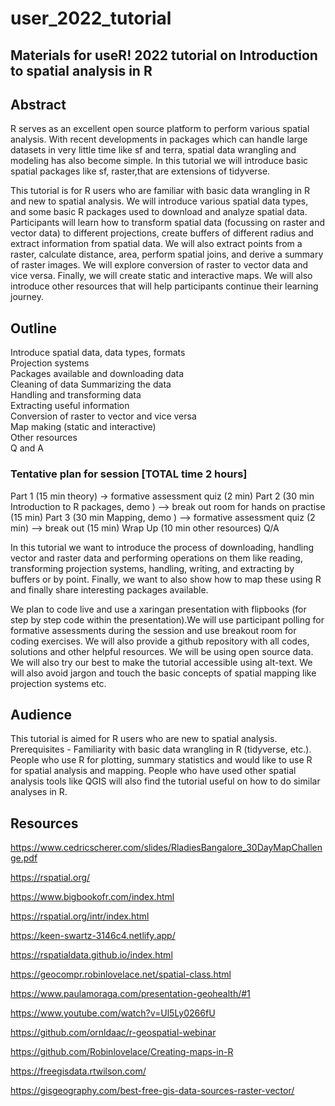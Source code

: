 # user_2022_tutorial

## Materials for useR! 2022 tutorial on Introduction to spatial analysis in R

## Abstract

R serves as an excellent open source platform to perform various spatial
analysis. With recent developments in packages which can handle large
datasets in very little time like sf and terra, spatial data wrangling
and modeling has also become simple. In this tutorial we will introduce
basic spatial packages like sf, raster,that are extensions of tidyverse.

This tutorial is for R users who are familiar with basic data wrangling
in R and new to spatial analysis. We will introduce various spatial data
types, and some basic R packages used to download and analyze spatial
data. Participants will learn how to transform spatial data (focussing
on raster and vector data) to different projections, create buffers of
different radius and extract information from spatial data. We will also
extract points from a raster, calculate distance, area, perform spatial
joins, and derive a summary of raster images. We will explore conversion
of raster to vector data and vice versa. Finally, we will create static
and interactive maps. We will also introduce other resources that will
help participants continue their learning journey.

## Outline

Introduce spatial data, data types, formats   
Projection systems   
Packages available and downloading data   
Cleaning of data Summarizing the data   
Handling and transforming data   
Extracting useful information   
Conversion of raster to vector and vice versa   
Map making (static and interactive)   
Other resources   
Q and A

### Tentative plan for session [TOTAL time 2 hours]

Part 1 (15 min theory) → formative assessment quiz (2 min) Part 2 (30
min Introduction to R packages, demo ) —\> break out room for hands on
practise (15 min) Part 3 (30 min Mapping, demo ) —\> formative
assessment quiz (2 min) —-\> break out (15 min) Wrap Up (10 min other
resources) Q/A

In this tutorial we want to introduce the process of downloading,
handling vector and raster data and performing operations on them like
reading, transforming projection systems, handling, writing, and
extracting by buffers or by point. Finally, we want to also show how to
map these using R and finally share interesting packages available.

We plan to code live and use a xaringan presentation with flipbooks (for
step by step code within the presentation).We will use participant
polling for formative assessments during the session and use breakout
room for coding exercises. We will also provide a github repository with
all codes, solutions and other helpful resources. We will be using open
source data. We will also try our best to make the tutorial accessible
using alt-text. We will also avoid jargon and touch the basic concepts
of spatial mapping like projection systems etc.

## Audience

This tutorial is aimed for R users who are new to spatial analysis.
Prerequisites - Familiarity with basic data wrangling in R (tidyverse,
etc.). People who use R for plotting, summary statistics and would like
to use R for spatial analysis and mapping. People who have used other
spatial analysis tools like QGIS will also find the tutorial useful on
how to do similar analyses in R.

## Resources

<https://www.cedricscherer.com/slides/RladiesBangalore_30DayMapChallenge.pdf>

<https://rspatial.org/>

<https://www.bigbookofr.com/index.html>

<https://rspatial.org/intr/index.html>

<https://keen-swartz-3146c4.netlify.app/>

<https://rspatialdata.github.io/index.html>

<https://geocompr.robinlovelace.net/spatial-class.html>

<https://www.paulamoraga.com/presentation-geohealth/#1>

<https://www.youtube.com/watch?v=Ul5Ly0266fU>

<https://github.com/ornldaac/r-geospatial-webinar>

<https://github.com/Robinlovelace/Creating-maps-in-R>

<https://freegisdata.rtwilson.com/>

<https://gisgeography.com/best-free-gis-data-sources-raster-vector/>
